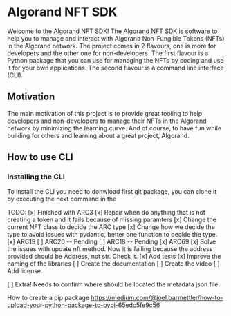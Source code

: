 # Algorand NFT SDK

Welcome to the Algorand NFT SDK! The Algorand NFT SDK is software to help you to manage and interact with Algorand Non-Fungible Tokens (NFTs) in the Algorand network. The project comes in 2 flavours, one is more for developers and the other one for non-developers. The first flavour is a Python package that you can use for managing the NFTs by coding and use it for your own applications. The second flavour is a command line interface (CLI).

## Motivation

The main motivation of this project is to provide great tooling to help developers and non-developers to manage their NFTs in the Algorand network by minimizing the learning curve. And of course, to have fun while building for others and learning about a great project, Algorand.

## How to use CLI

### Installing the CLI

To install the CLI you need to donwload first git package, you can clone it by executing the next command in the

TODO:
[x] Finished with ARC3
[x] Repair when do anything that is not creating a token and it fails because
 of missing paramters
[x] Change the current NFT class to decide the ARC type
[x] Change how we decide the type to avoid issues with pydantic, better one function to decide the type.
[x] ARC19
[ ] ARC20 -- Pending
[ ] ARC18 -- Pending
[x] ARC69
[x] Solve the issues with update nft method. Now it is failing because the address provided
should be Address, not str. Check it.
[x] Add tests
[x] Improve the naming of the libraries
[ ] Create the documentation
[ ] Create the video
[ ] Add license

[ ] Extra! Needs to confirm where should be located the metadata json file

How to create a pip package https://medium.com/@joel.barmettler/how-to-upload-your-python-package-to-pypi-65edc5fe9c56
